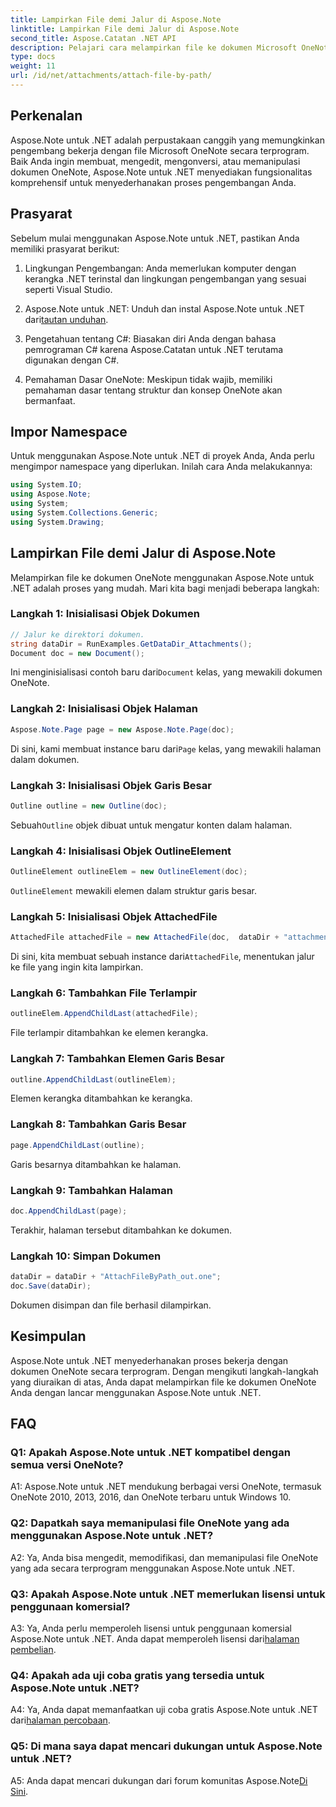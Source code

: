 ```yaml
---
title: Lampirkan File demi Jalur di Aspose.Note
linktitle: Lampirkan File demi Jalur di Aspose.Note
second_title: Aspose.Catatan .NET API
description: Pelajari cara melampirkan file ke dokumen Microsoft OneNote secara terprogram menggunakan Aspose.Note untuk .NET. Sederhanakan proses pengembangan Anda dengan tutorial komprehensif ini.
type: docs
weight: 11
url: /id/net/attachments/attach-file-by-path/
---
```

## Perkenalan

Aspose.Note untuk .NET adalah perpustakaan canggih yang memungkinkan pengembang bekerja dengan file Microsoft OneNote secara terprogram. Baik Anda ingin membuat, mengedit, mengonversi, atau memanipulasi dokumen OneNote, Aspose.Note untuk .NET menyediakan fungsionalitas komprehensif untuk menyederhanakan proses pengembangan Anda.

## Prasyarat

Sebelum mulai menggunakan Aspose.Note untuk .NET, pastikan Anda memiliki prasyarat berikut:

1. Lingkungan Pengembangan: Anda memerlukan komputer dengan kerangka .NET terinstal dan lingkungan pengembangan yang sesuai seperti Visual Studio.

2.  Aspose.Note untuk .NET: Unduh dan instal Aspose.Note untuk .NET dari[tautan unduhan](https://releases.aspose.com/note/net/).

3. Pengetahuan tentang C#: Biasakan diri Anda dengan bahasa pemrograman C# karena Aspose.Catatan untuk .NET terutama digunakan dengan C#.

4. Pemahaman Dasar OneNote: Meskipun tidak wajib, memiliki pemahaman dasar tentang struktur dan konsep OneNote akan bermanfaat.

## Impor Namespace

Untuk menggunakan Aspose.Note untuk .NET di proyek Anda, Anda perlu mengimpor namespace yang diperlukan. Inilah cara Anda melakukannya:

```csharp
using System.IO;
using Aspose.Note;
using System;
using System.Collections.Generic;
using System.Drawing;
```

## Lampirkan File demi Jalur di Aspose.Note

Melampirkan file ke dokumen OneNote menggunakan Aspose.Note untuk .NET adalah proses yang mudah. Mari kita bagi menjadi beberapa langkah:

### Langkah 1: Inisialisasi Objek Dokumen

```csharp
// Jalur ke direktori dokumen.
string dataDir = RunExamples.GetDataDir_Attachments();
Document doc = new Document();
```

 Ini menginisialisasi contoh baru dari`Document` kelas, yang mewakili dokumen OneNote.

### Langkah 2: Inisialisasi Objek Halaman

```csharp
Aspose.Note.Page page = new Aspose.Note.Page(doc);
```

 Di sini, kami membuat instance baru dari`Page` kelas, yang mewakili halaman dalam dokumen.

### Langkah 3: Inisialisasi Objek Garis Besar

```csharp
Outline outline = new Outline(doc);
```

 Sebuah`Outline` objek dibuat untuk mengatur konten dalam halaman.

### Langkah 4: Inisialisasi Objek OutlineElement

```csharp
OutlineElement outlineElem = new OutlineElement(doc);
```

`OutlineElement` mewakili elemen dalam struktur garis besar.

### Langkah 5: Inisialisasi Objek AttachedFile

```csharp
AttachedFile attachedFile = new AttachedFile(doc,  dataDir + "attachment.txt");
```

 Di sini, kita membuat sebuah instance dari`AttachedFile`, menentukan jalur ke file yang ingin kita lampirkan.

### Langkah 6: Tambahkan File Terlampir

```csharp
outlineElem.AppendChildLast(attachedFile);
```

File terlampir ditambahkan ke elemen kerangka.

### Langkah 7: Tambahkan Elemen Garis Besar

```csharp
outline.AppendChildLast(outlineElem);
```

Elemen kerangka ditambahkan ke kerangka.

### Langkah 8: Tambahkan Garis Besar

```csharp
page.AppendChildLast(outline);
```

Garis besarnya ditambahkan ke halaman.

### Langkah 9: Tambahkan Halaman

```csharp
doc.AppendChildLast(page);
```

Terakhir, halaman tersebut ditambahkan ke dokumen.

### Langkah 10: Simpan Dokumen

```csharp
dataDir = dataDir + "AttachFileByPath_out.one";
doc.Save(dataDir);
```

Dokumen disimpan dan file berhasil dilampirkan.

## Kesimpulan

Aspose.Note untuk .NET menyederhanakan proses bekerja dengan dokumen OneNote secara terprogram. Dengan mengikuti langkah-langkah yang diuraikan di atas, Anda dapat melampirkan file ke dokumen OneNote Anda dengan lancar menggunakan Aspose.Note untuk .NET.

## FAQ

### Q1: Apakah Aspose.Note untuk .NET kompatibel dengan semua versi OneNote?

A1: Aspose.Note untuk .NET mendukung berbagai versi OneNote, termasuk OneNote 2010, 2013, 2016, dan OneNote terbaru untuk Windows 10.

### Q2: Dapatkah saya memanipulasi file OneNote yang ada menggunakan Aspose.Note untuk .NET?

A2: Ya, Anda bisa mengedit, memodifikasi, dan memanipulasi file OneNote yang ada secara terprogram menggunakan Aspose.Note untuk .NET.

### Q3: Apakah Aspose.Note untuk .NET memerlukan lisensi untuk penggunaan komersial?

 A3: Ya, Anda perlu memperoleh lisensi untuk penggunaan komersial Aspose.Note untuk .NET. Anda dapat memperoleh lisensi dari[halaman pembelian](https://purchase.aspose.com/buy).

### Q4: Apakah ada uji coba gratis yang tersedia untuk Aspose.Note untuk .NET?

 A4: Ya, Anda dapat memanfaatkan uji coba gratis Aspose.Note untuk .NET dari[halaman percobaan](https://releases.aspose.com/).

### Q5: Di mana saya dapat mencari dukungan untuk Aspose.Note untuk .NET?

 A5: Anda dapat mencari dukungan dari forum komunitas Aspose.Note[Di Sini](https://forum.aspose.com/c/note/28).